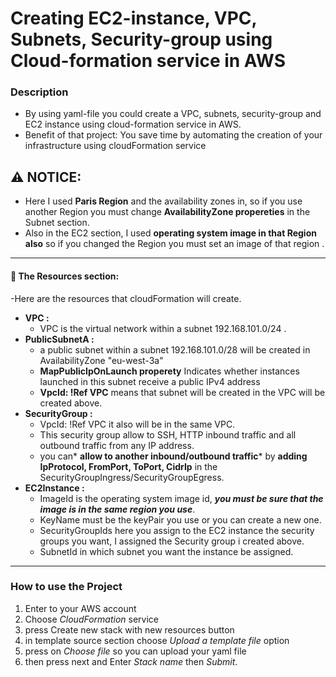 # Creating EC2-instance, VPC, Subnets, Security-group using Cloud-formation service in AWS

### Description
- By using yaml-file you could create a VPC, subnets, security-group and EC2 instance using cloud-formation service in AWS.
- Benefit of that project: 
	You save time by automating the creation of your infrastructure using cloudFormation service  
	
## :warning:  NOTICE:
-  Here I used **Paris Region** and the availability zones in, so if you use another Region you must change **AvailabilityZone propereties** in the Subnet section.
- Also in the EC2 section, I used **operating system image in that Region also** so if you changed the Region you must set an image of that region .


------------


#### 📝 The Resources section:
-Here are the resources that cloudFormation will create.
- **VPC :**
  - VPC is the virtual network within a subnet 192.168.101.0/24 .
- **PublicSubnetA :**
	-  a public subnet within a subnet 192.168.101.0/28 will be created in AvailabilityZone "eu-west-3a"
	- **MapPublicIpOnLaunch properety** Indicates whether instances launched in this subnet receive a public IPv4 address
	- **VpcId: !Ref VPC** means that subnet will be created in the VPC will be created above.
- **SecurityGroup :**
	- VpcId: !Ref VPC it also will be in the same VPC.
	- This security group allow to  SSH, HTTP inbound traffic and all outbound traffic from any IP address. 
	-  you can* **allow to another inbound/outbound traffic*** by **adding IpProtocol, FromPort, ToPort, CidrIp** in the SecurityGroupIngress/SecurityGroupEgress.
- **EC2Instance :**
	 - ImageId is the operating system image id, ***you must be sure that the image is in the same region you use***. 
	 - KeyName must be the keyPair you use or you can create a new one.
	 - SecurityGroupIds here you assign to the EC2 instance the security groups you want, 
I assigned the Security group i created above.
	 -  SubnetId in which subnet you want the instance be assigned.
   
------------
### How to use the Project

1. Enter to your AWS account
2. Choose *CloudFormation* service
3. press Create new stack with new resources button
4. in template source section choose *Upload a template file* option
5.  press on  *Choose file* so you can upload your yaml file
6. then press next and Enter *Stack name* then *Submit*.

